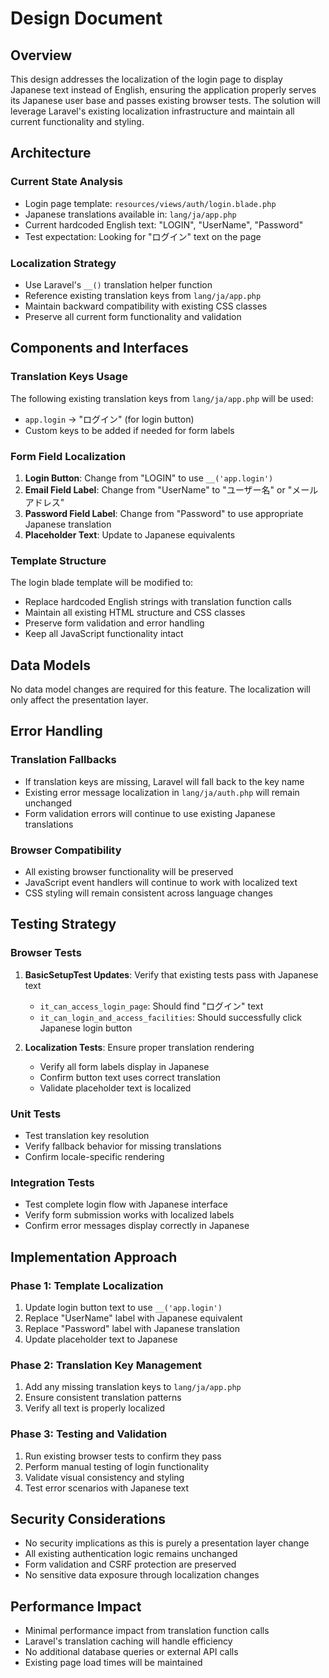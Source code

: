 # Design Document

## Overview

This design addresses the localization of the login page to display Japanese text instead of English, ensuring the application properly serves its Japanese user base and passes existing browser tests. The solution will leverage Laravel's existing localization infrastructure and maintain all current functionality and styling.

## Architecture

### Current State Analysis
- Login page template: `resources/views/auth/login.blade.php`
- Japanese translations available in: `lang/ja/app.php`
- Current hardcoded English text: "LOGIN", "UserName", "Password"
- Test expectation: Looking for "ログイン" text on the page

### Localization Strategy
- Use Laravel's `__()` translation helper function
- Reference existing translation keys from `lang/ja/app.php`
- Maintain backward compatibility with existing CSS classes
- Preserve all current form functionality and validation

## Components and Interfaces

### Translation Keys Usage
The following existing translation keys from `lang/ja/app.php` will be used:
- `app.login` → "ログイン" (for login button)
- Custom keys to be added if needed for form labels

### Form Field Localization
1. **Login Button**: Change from "LOGIN" to use `__('app.login')`
2. **Email Field Label**: Change from "UserName" to "ユーザー名" or "メールアドレス"
3. **Password Field Label**: Change from "Password" to use appropriate Japanese translation
4. **Placeholder Text**: Update to Japanese equivalents

### Template Structure
The login blade template will be modified to:
- Replace hardcoded English strings with translation function calls
- Maintain all existing HTML structure and CSS classes
- Preserve form validation and error handling
- Keep all JavaScript functionality intact

## Data Models

No data model changes are required for this feature. The localization will only affect the presentation layer.

## Error Handling

### Translation Fallbacks
- If translation keys are missing, Laravel will fall back to the key name
- Existing error message localization in `lang/ja/auth.php` will remain unchanged
- Form validation errors will continue to use existing Japanese translations

### Browser Compatibility
- All existing browser functionality will be preserved
- JavaScript event handlers will continue to work with localized text
- CSS styling will remain consistent across language changes

## Testing Strategy

### Browser Tests
1. **BasicSetupTest Updates**: Verify that existing tests pass with Japanese text
   - `it_can_access_login_page`: Should find "ログイン" text
   - `it_can_login_and_access_facilities`: Should successfully click Japanese login button

2. **Localization Tests**: Ensure proper translation rendering
   - Verify all form labels display in Japanese
   - Confirm button text uses correct translation
   - Validate placeholder text is localized

### Unit Tests
- Test translation key resolution
- Verify fallback behavior for missing translations
- Confirm locale-specific rendering

### Integration Tests
- Test complete login flow with Japanese interface
- Verify form submission works with localized labels
- Confirm error messages display correctly in Japanese

## Implementation Approach

### Phase 1: Template Localization
1. Update login button text to use `__('app.login')`
2. Replace "UserName" label with Japanese equivalent
3. Replace "Password" label with Japanese translation
4. Update placeholder text to Japanese

### Phase 2: Translation Key Management
1. Add any missing translation keys to `lang/ja/app.php`
2. Ensure consistent translation patterns
3. Verify all text is properly localized

### Phase 3: Testing and Validation
1. Run existing browser tests to confirm they pass
2. Perform manual testing of login functionality
3. Validate visual consistency and styling
4. Test error scenarios with Japanese text

## Security Considerations

- No security implications as this is purely a presentation layer change
- All existing authentication logic remains unchanged
- Form validation and CSRF protection are preserved
- No sensitive data exposure through localization changes

## Performance Impact

- Minimal performance impact from translation function calls
- Laravel's translation caching will handle efficiency
- No additional database queries or external API calls
- Existing page load times will be maintained
